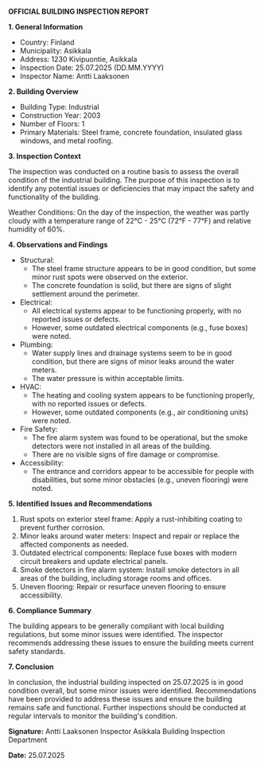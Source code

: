 **OFFICIAL BUILDING INSPECTION REPORT**

**1. General Information**

* Country: Finland
* Municipality: Asikkala
* Address: 1230 Kivipuontie, Asikkala
* Inspection Date: 25.07.2025 (DD.MM.YYYY)
* Inspector Name: Antti Laaksonen

**2. Building Overview**

* Building Type: Industrial
* Construction Year: 2003
* Number of Floors: 1
* Primary Materials: Steel frame, concrete foundation, insulated glass windows, and metal roofing.

**3. Inspection Context**

The inspection was conducted on a routine basis to assess the overall condition of the industrial building. The purpose of this inspection is to identify any potential issues or deficiencies that may impact the safety and functionality of the building.

Weather Conditions: On the day of the inspection, the weather was partly cloudy with a temperature range of 22°C - 25°C (72°F - 77°F) and relative humidity of 60%.

**4. Observations and Findings**

* Structural:
	+ The steel frame structure appears to be in good condition, but some minor rust spots were observed on the exterior.
	+ The concrete foundation is solid, but there are signs of slight settlement around the perimeter.
* Electrical:
	+ All electrical systems appear to be functioning properly, with no reported issues or defects.
	+ However, some outdated electrical components (e.g., fuse boxes) were noted.
* Plumbing:
	+ Water supply lines and drainage systems seem to be in good condition, but there are signs of minor leaks around the water meters.
	+ The water pressure is within acceptable limits.
* HVAC:
	+ The heating and cooling system appears to be functioning properly, with no reported issues or defects.
	+ However, some outdated components (e.g., air conditioning units) were noted.
* Fire Safety:
	+ The fire alarm system was found to be operational, but the smoke detectors were not installed in all areas of the building.
	+ There are no visible signs of fire damage or compromise.
* Accessibility:
	+ The entrance and corridors appear to be accessible for people with disabilities, but some minor obstacles (e.g., uneven flooring) were noted.

**5. Identified Issues and Recommendations**

1. Rust spots on exterior steel frame: Apply a rust-inhibiting coating to prevent further corrosion.
2. Minor leaks around water meters: Inspect and repair or replace the affected components as needed.
3. Outdated electrical components: Replace fuse boxes with modern circuit breakers and update electrical panels.
4. Smoke detectors in fire alarm system: Install smoke detectors in all areas of the building, including storage rooms and offices.
5. Uneven flooring: Repair or resurface uneven flooring to ensure accessibility.

**6. Compliance Summary**

The building appears to be generally compliant with local building regulations, but some minor issues were identified. The inspector recommends addressing these issues to ensure the building meets current safety standards.

**7. Conclusion**

In conclusion, the industrial building inspected on 25.07.2025 is in good condition overall, but some minor issues were identified. Recommendations have been provided to address these issues and ensure the building remains safe and functional. Further inspections should be conducted at regular intervals to monitor the building's condition.

**Signature:**
Antti Laaksonen
Inspector
Asikkala Building Inspection Department

**Date:** 25.07.2025